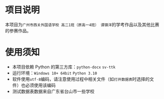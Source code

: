 # 项目说明
本项目为`广州市西关外国语学校 高二1班（原高一4班） 谭镇洋`的学考作品以及其他比赛的参赛作品。

# 使用须知
- 本项目依赖 Python 的第三方库：`python-docx` `sv-ttk`
- 运行环境：`Windows 10+ 64bit` `Python 3.10`
- 软件使用`utf-8`编码，请注意使用过程中相关文件（如`打开数据表`时选择的文件）也必须使用该编码
- 测试数据表数据来自广东省台山市一些学校
